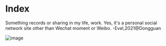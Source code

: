 Index 
=====================

Something records or sharing in my life, work. Yes, it's a personal social network site other than Wechat moment or Weibo. -Evel,2021@Dongguan

![image](https://picsum.photos/360/750?random=1)